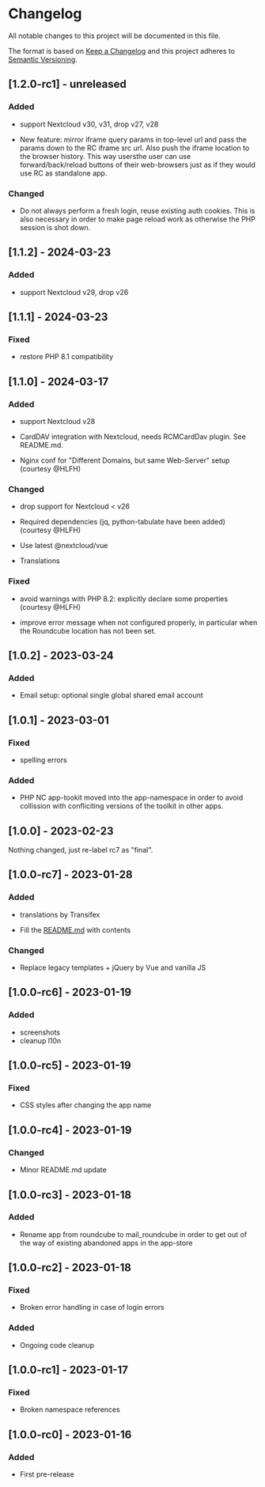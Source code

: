 # Changelog
All notable changes to this project will be documented in this file.

The format is based on [Keep a Changelog](http://keepachangelog.com/en/1.0.0/)
and this project adheres to [Semantic Versioning](http://semver.org/spec/v2.0.0.html).

## [1.2.0-rc1] - unreleased

### Added

- support Nextcloud v30, v31, drop v27, v28

- New feature: mirror iframe query params in top-level url and pass
  the params down to the RC iframe src url. Also push the iframe
  location to the browser history. This way usersthe user can use
  forward/back/reload buttons of their web-browsers just as if they
  would use RC as standalone app.

### Changed

- Do not always perform a fresh login, reuse existing auth
  cookies. This is also necessary in order to make page reload work as
  otherwise the PHP session is shot down.

## [1.1.2] - 2024-03-23

### Added

- support Nextcloud v29, drop v26

## [1.1.1] - 2024-03-23

### Fixed

- restore PHP 8.1 compatibility

## [1.1.0] - 2024-03-17

### Added

- support Nextcloud v28

- CardDAV integration with Nextcloud, needs RCMCardDav plugin. See README.md.

- Nginx conf for "Different Domains, but same Web-Server" setup (courtesy @HLFH)

### Changed

- drop support for Nextcloud < v26

- Required dependencies (jq, python-tabulate have been added) (courtesy @HLFH)

- Use latest @nextcloud/vue

- Translations

### Fixed

- avoid warnings with PHP 8.2: explicitly declare some properties (courtesy @HLFH)

- improve error message when not configured properly, in particular
  when the Roundcube location has not been set.

## [1.0.2] - 2023-03-24

### Added

- Email setup: optional single global shared email account

## [1.0.1] - 2023-03-01

### Fixed

- spelling errors

### Added

- PHP NC app-tookit moved into the app-namespace in order to avoid
  collission with confliciting versions of the toolkit in other apps.

## [1.0.0] - 2023-02-23

Nothing changed, just re-label rc7 as "final".

## [1.0.0-rc7] - 2023-01-28

### Added

- translations by Transifex

- Fill the [README.md](README.md) with contents

### Changed

- Replace legacy templates + jQuery by Vue and vanilla JS

## [1.0.0-rc6] - 2023-01-19

### Added

- screenshots
- cleanup l10n

## [1.0.0-rc5] - 2023-01-19

### Fixed

- CSS styles after changing the app name

## [1.0.0-rc4] - 2023-01-19

### Changed

- Minor README.md update

## [1.0.0-rc3] - 2023-01-18

### Added

- Rename app from roundcube to mail_roundcube in order to get out of
  the way of existing abandoned apps in the app-store

## [1.0.0-rc2] - 2023-01-18

### Fixed

- Broken error handling in case of login errors

### Added

- Ongoing code cleanup

## [1.0.0-rc1] - 2023-01-17

### Fixed

- Broken namespace references

## [1.0.0-rc0] - 2023-01-16

### Added

- First pre-release
